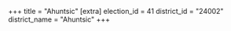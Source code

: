 +++
title = "Ahuntsic"
[extra]
election_id = 41
district_id = "24002"
district_name = "Ahuntsic"
+++
